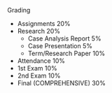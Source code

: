 Grading
- Assignments 20%
- Research 20%
	- Case Analysis Report 5%
	- Case Presentation 5%
	- Term/Research Paper 10%
- Attendance 10%
- 1st Exam 10%
- 2nd Exam 10%
- Final (COMPREHENSIVE) 30%

